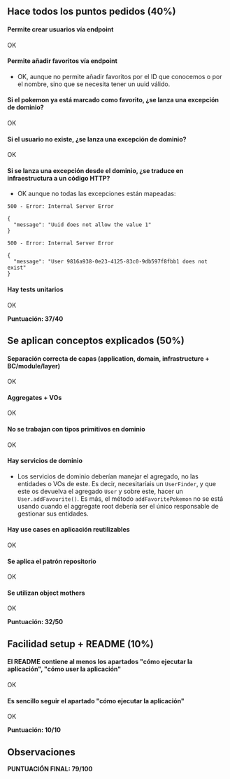 ## Hace todos los puntos pedidos (40%)

#### Permite crear usuarios vía endpoint

OK

#### Permite añadir favoritos vía endpoint

- OK, aunque no permite añadir favoritos por el ID que conocemos o por el nombre, sino que se necesita tener un uuid
  válido.

#### Si el pokemon ya está marcado como favorito, ¿se lanza una excepción de dominio?

OK

#### Si el usuario no existe, ¿se lanza una excepción de dominio?

OK

#### Si se lanza una excepción desde el dominio, ¿se traduce en infraestructura a un código HTTP?

- OK aunque no todas las excepciones están mapeadas:

```
500 - Error: Internal Server Error

{
  "message": "Uuid does not allow the value 1"
}
```

```
500 - Error: Internal Server Error

{
  "message": "User 9816a938-0e23-4125-83c0-9db597f8fbb1 does not exist"
}
```

#### Hay tests unitarios

OK

**Puntuación: 37/40**

## Se aplican conceptos explicados (50%)

#### Separación correcta de capas (application, domain, infrastructure + BC/module/layer)

OK

#### Aggregates + VOs

OK

#### No se trabajan con tipos primitivos en dominio

OK

#### Hay servicios de dominio

- Los servicios de dominio deberían manejar el agregado, no las entidades o VOs de este. Es decir, necesitaríais
  un `UserFinder`, y que este os devuelva el agregado `User` y sobre este, hacer un `User.addFavourite()`. Es más, el
  método `addFavoritePokemon` no se está usando cuando el aggregate root debería ser el único responsable de gestionar
  sus entidades.

#### Hay use cases en aplicación reutilizables

OK

#### Se aplica el patrón repositorio

OK

#### Se utilizan object mothers

OK

**Puntuación: 32/50**

## Facilidad setup + README (10%)

#### El README contiene al menos los apartados "cómo ejecutar la aplicación", "cómo user la aplicación"

OK

#### Es sencillo seguir el apartado "cómo ejecutar la aplicación"

OK

**Puntuación: 10/10**

## Observaciones

**PUNTUACIÓN FINAL: 79/100**
